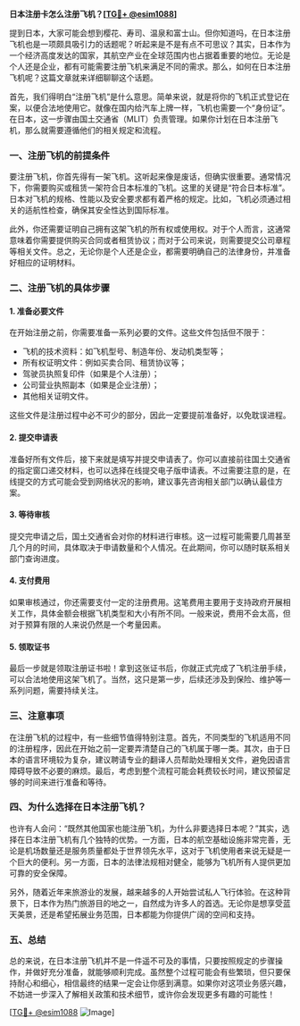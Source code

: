 **日本注册卡怎么注册飞机？[[TG💪+ @esim1088](https://t.me/s/esim1088)]**

提到日本，大家可能会想到樱花、寿司、温泉和富士山。但你知道吗，在日本注册飞机也是一项颇具吸引力的话题呢？听起来是不是有点不可思议？其实，日本作为一个经济高度发达的国家，其航空产业在全球范围内也占据着重要的地位。无论是个人还是企业，都有可能需要注册飞机来满足不同的需求。那么，如何在日本注册飞机呢？这篇文章就来详细聊聊这个话题。

首先，我们得明白“注册飞机”是什么意思。简单来说，就是将你的飞机正式登记在案，以便合法地使用它。就像在国内给汽车上牌一样，飞机也需要一个“身份证”。在日本，这一步骤由国土交通省（MLIT）负责管理。如果你计划在日本注册飞机，那么就需要遵循他们的相关规定和流程。

### 一、注册飞机的前提条件

要注册飞机，你首先得有一架飞机。这听起来像是废话，但确实很重要。通常情况下，你需要购买或租赁一架符合日本标准的飞机。这里的关键是“符合日本标准”。日本对飞机的规格、性能以及安全要求都有着严格的规定。比如，飞机必须通过相关的适航性检查，确保其安全性达到国际标准。

此外，你还需要证明自己拥有这架飞机的所有权或使用权。对于个人而言，这通常意味着你需要提供购买合同或者租赁协议；而对于公司来说，则需要提交公司章程等相关文件。总之，无论你是个人还是企业，都需要明确自己的法律身份，并准备好相应的证明材料。

### 二、注册飞机的具体步骤

#### 1. 准备必要文件

在开始注册之前，你需要准备一系列必要的文件。这些文件包括但不限于：

- 飞机的技术资料：如飞机型号、制造年份、发动机类型等；
- 所有权证明文件：例如买卖合同、租赁协议等；
- 驾驶员执照复印件（如果是个人注册）；
- 公司营业执照副本（如果是企业注册）；
- 其他相关证明文件。

这些文件是注册过程中必不可少的部分，因此一定要提前准备好，以免耽误进程。

#### 2. 提交申请表

准备好所有文件后，接下来就是填写并提交申请表了。你可以直接前往国土交通省的指定窗口递交材料，也可以选择在线提交电子版申请表。不过需要注意的是，在线提交的方式可能会受到网络状况的影响，建议事先咨询相关部门以确认最佳方案。

#### 3. 等待审核

提交完申请之后，国土交通省会对你的材料进行审核。这一过程可能需要几周甚至几个月的时间，具体取决于申请数量和个人情况。在此期间，你可以随时联系相关部门查询进度。

#### 4. 支付费用

如果审核通过，你还需要支付一定的注册费用。这笔费用主要用于支持政府开展相关工作，具体金额会根据飞机类型和大小有所不同。一般来说，费用不会太高，但对于预算有限的人来说仍然是一个考量因素。

#### 5. 领取证书

最后一步就是领取注册证书啦！拿到这张证书后，你就正式完成了飞机注册手续，可以合法地使用这架飞机了。当然，这只是第一步，后续还涉及到保险、维护等一系列问题，需要持续关注。

### 三、注意事项

在注册飞机的过程中，有一些细节值得特别注意。首先，不同类型的飞机适用不同的注册程序，因此在开始之前一定要弄清楚自己的飞机属于哪一类。其次，由于日本的语言环境较为复杂，建议聘请专业的翻译人员帮助处理相关文件，避免因语言障碍导致不必要的麻烦。最后，考虑到整个流程可能会耗费较长时间，建议预留足够的时间来进行准备和等待。

### 四、为什么选择在日本注册飞机？

也许有人会问：“既然其他国家也能注册飞机，为什么非要选择日本呢？”其实，选择在日本注册飞机有几个独特的优势。一方面，日本的航空基础设施非常完善，无论是机场数量还是服务质量都处于世界领先水平，这对于飞机使用者来说无疑是一个巨大的便利。另一方面，日本的法律法规相对健全，能够为飞机所有人提供更加可靠的安全保障。

另外，随着近年来旅游业的发展，越来越多的人开始尝试私人飞行体验。在这种背景下，日本作为热门旅游目的地之一，自然成为许多人的首选。无论你是想享受蓝天美景，还是希望拓展业务范围，日本都能为你提供广阔的空间和支持。

### 五、总结

总的来说，在日本注册飞机并不是一件遥不可及的事情，只要按照规定的步骤操作，并做好充分准备，就能够顺利完成。虽然整个过程可能会有些繁琐，但只要保持耐心和细心，相信最终的结果一定会让你感到满意。如果你对这项业务感兴趣，不妨进一步深入了解相关政策和技术细节，或许你会发现更多有趣的可能性！

[[TG💪+ @esim1088](https://t.me/s/esim1088) ![Image](https://i.postimg.cc/4NQfJmqS/Snipaste-2025-05-13-00-14-12.png)]